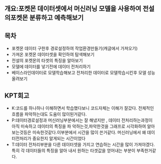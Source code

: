 ## 개요:포켓몬 데이터셋에서 머신러닝 모델을 사용하여 전설의포켓몬 분류하고 예측해보기
## 목차
- 포켓몬 데이터 구한후 경로설정하여 작업환경만들기(캐글에서 가져오기)
- 가져온 포켓몬 데이터셋을 확인하여 탐색해보기
- 전설의 포켓몬의 타겟의 특징을 알아보기
- 모델에 데이터를 넣기전에 데이터 전처리하기
- 베이스라인데이터로 모델학습해보고 전처리한 데이터로 모델학습시킨후 모델 성능 올려보기

## KPT회고
- K:코드를 하나하나 이해하면서 학습했다보니 코드자체는 이해가 잘갔다. 전체적인 흐름을 파악하는대도
    도움이 많이된거같다.
- P:데이터경로설정과 머신러닝부분에서는 잘 해냈지만 , 데이터 전처리하는과정이 아직 미숙하고 데이터의 특징을 파 
    악하는것,파악한것을 그래프로 시각화하여 알아보는것등은 미숙한것같다.이부분에서 시간을 많이 쓴거같다.
    머신러닝에서 왜 데이터전처리가 중요한지 알게되는 시간이었다
- T:데이터 전처리부분을 다른 데이터셋을 가지고 연습하는 시간을 많이 가져야겠다. 특히 각 데이터들의 특징을 알아 
   내서 원하는 타겟값을 얻어내는 부분이 부족한거같다.
